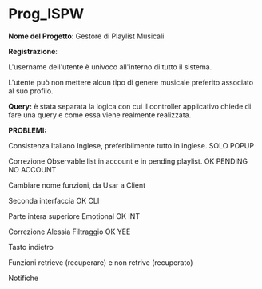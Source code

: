 # Prog_ISPW

**Nome del Progetto**: Gestore di Playlist Musicali


**Registrazione**:

L'username dell'utente è univoco all'interno di tutto il sistema.

L'utente può non mettere alcun tipo di genere musicale preferito associato al suo profilo.



**Query:**
è stata separata la logica con cui il controller applicativo chiede di fare una query e come essa viene realmente realizzata.



**PROBLEMI:**

Consistenza Italiano Inglese, preferibilmente tutto in inglese. SOLO POPUP

Correzione Observable list in account e in pending playlist. OK PENDING NO ACCOUNT

Cambiare nome funzioni, da Usar a Client 

Seconda interfaccia OK CLI

Parte intera superiore Emotional OK INT

Correzione Alessia Filtraggio OK YEE

Tasto indietro

Funzioni retrieve (recuperare) e non retrive (recuperato)

Notifiche 




